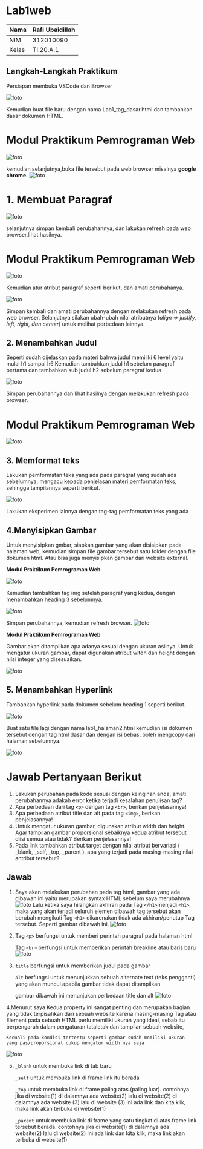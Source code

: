 # Lab1web

| Nama      | Rafi Ubaidillah  |
| ----------- | ----------- |
| NIM     | 312010090      |
| Kelas   | TI.20.A.1        |

## **Langkah-Langkah Praktikum**

Persiapan membuka VSCode dan Browser

![foto](foto/3.png)

Kemudian buat file baru dengan nama Lab1_tag_dasar.html dan tambahkan dasar dokumen HTML. 

# Modul Praktikum Pemrograman Web

![foto](foto/1.png)

kemudian selanjutnya,buka file tersebut pada web browser misalnya **google chrome.** 
![foto](foto/2.png)

# **1. Membuat Paragraf**

![foto](foto/4.png)

selanjutnya simpan kembali perubahannya, dan lakukan refresh pada web browser,lihat hasilnya.

# Modul Praktikum Pemrograman Web

![foto](foto/5.png)

Kemudian atur atribut paragraf seperti berikut, dan amati perubahanya.

![foto](foto/6.png)

Simpan kembali dan amati perubahannya dengan melakukan refresh pada web browser. 
Selanjutnya silakan ubah-ubah nilai atributnya (*align => justify, left, right, dan center*) untuk melihat perbedaan lainnya. 

## **2. Menambahkan Judul**
Seperti sudah dijelaskan pada materi bahwa judul memiliki 6 level yaitu mulai h1 sampai h6.Kemudian tambahkan judul h1 sebelum paragraf pertama dan tambahkan sub judul h2 sebelum paragraf kedua

![foto](foto/foto9.png)

Simpan perubahannya dan lihat hasilnya dengan melakukan refresh pada browser.

# **Modul Praktikum Pemrograman Web**

![foto](foto/foto8.png)

## **3. Memformat teks**
Lakukan pemformatan teks yang ada pada paragraf yang sudah ada sebelumnya, mengacu kepada penjelasan materi pemformatan teks, sehingga tampilannya seperti berikut.

![foto](foto/foto121.png)

Lakukan eksperimen lainnya dengan tag-tag pemformatan teks yang ada

## **4.Menyisipkan Gambar**
Untuk menyisipkan gmbar, siapkan gambar yang akan disisipkan pada halaman web, kemudian simpan file gambar tersebut satu folder dengan file dokumen html. Atau bisa juga menyisipkan gambar dari website external.

**Modul Praktikum Pemrograman Web**

![foto](foto/foto11.png)

Kemudian tambahkan tag img setelah paragraf yang kedua, dengan menambahkan heading 3 sebelumnya.

![foto](foto/foto13.png)

Simpan perubahannya, kemudian refresh browser.
![foto](foto/foto120.png)

**Modul Praktikum Pemrograman Web**

Gambar akan ditampilkan apa adanya sesuai dengan ukuran aslinya. Untuk mengatur ukuran gambar, dapat digunakan atribut witdh dan height dengan nilai integer yang disesuaikan.

![foto](foto/foto14.png)

## **5. Menambahkan Hyperlink**

Tambahkan hyperlink pada dokumen sebelum heading 1 seperti berikut.

![foto](foto/foto15.png)

Buat satu file lagi dengan nama lab1_halaman2.html kemudian isi dokumen tersebut dengan tag html dasar dan dengan isi bebas, boleh mengcopy dari halaman sebelumnya.

![foto](foto/foto171.png)

# **Jawab Pertanyaan Berikut**

1. Lakukan perubahan pada kode sesuai dengan keinginan anda, amati perubahannya adakah 
error ketika terjadi kesalahan penulisan tag?
2. Apa perbedaan dari tag `<p>` dengan tag `<br>`, berikan penjelasannya!
3. Apa perbedaan atribut title dan alt pada tag `<img>`, berikan penjelasannya!
4. Untuk mengatur ukuran gambar, digunakan atribut width dan height. Agar tampilan gambar 
proporsional sebaiknya kedua atribut tersebut diisi semua atau tidak? Berikan penjelasannya!
5. Pada link tambahkan atribut target dengan nilai atribut bervariasi ( _blank, _self, _top, 
_parent ), apa yang terjadi pada masing-masing nilai antribut tersebut?

## Jawab
1. Saya akan melakukan perubahan pada tag html, gambar yang ada dibawah ini yaitu merupakan syntax HTML sebelum saya merubahnya
![foto](foto/foto18.png "before")
Lalu ketika saya hilangkan akhiran pada Tag `</h1>`menjadi `<h1>`, maka yang akan terjadi seluruh elemen dibawah tag tersebut akan berubah mengikuti Tag `<h1>` dikarenakan tidak ada akhiran/penutup Tag tersebut. 
Seperti gambar dibawah ini.
![foto](foto/foto19.png "after")

2. Tag `<p>` berfungsi untuk memberi perintah paragraf pada halaman html

	Tag `<br>` berfungsi untuk memberikan perintah breakline atau baris baru
![foto](foto/foto20.png "paragraf & br")

3. `title` berfungsi untuk memberikan judul pada gambar

	`alt` berfungsi untuk menunjukkan sebuah alternate text (teks pengganti) yang akan muncul apabila gambar tidak dapat ditampilkan.

	gambar dibawah ini menunjukan perbedaan title dan alt
![foto](foto/foto21.png "alt title")

4.Menurut saya Kedua property ini sangat penting dan merupakan bagian yang tidak terpisahkan dari sebuah website karena masing-masing Tag atau Element pada sebuah HTML perlu memiliki ukuran yang ideal, sebab itu berpengaruh dalam pengaturan tataletak dan tampilan sebuah website,

	Kecuali pada kondisi tertentu seperti gambar sudah memiliki ukuran yang pas/proporsional cukup mengatur width nya saja
![foto](foto/123.png)  

5. `_blank` untuk membuka link di tab baru

	`_self` untuk membuka link di frame link itu berada

	`_top` untuk membuka link di frame paling atas (paling luar).  contohnya jika di website(1) di dalamnya ada website(2) lalu di website(2) di dalamnya ada website (3) lalu di website (3) ini ada link dan kita klik, maka link akan terbuka di website(1)

	`_parent` untuk membuka link di frame yang satu tingkat di atas frame link tersebut berada. contohnya jika di website(1) di dalamnya ada website(2) lalu di website(2) ini ada link dan kita klik, maka link akan terbuka di website(1)